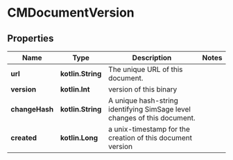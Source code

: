 
# CMDocumentVersion

## Properties
Name | Type | Description | Notes
------------ | ------------- | ------------- | -------------
**url** | **kotlin.String** | The unique URL of this document. | 
**version** | **kotlin.Int** | version of this binary | 
**changeHash** | **kotlin.String** | A unique hash-string identifying SimSage level changes of this document. | 
**created** | **kotlin.Long** | a unix-timestamp for the creation of this document version | 



